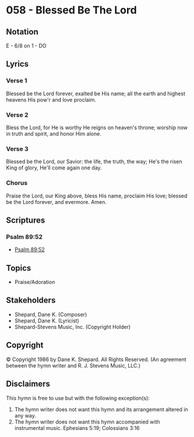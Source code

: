 # 058 - Blessed Be The Lord

## Notation

E - 6/8 on 1 - DO

## Lyrics

### Verse 1

Blessed be the Lord forever, exalted be His name; all the earth and highest heavens His pow'r and love proclaim.

### Verse 2

Bless the Lord, for He is worthy He reigns on heaven's throne; worship now in truth and spirit, and honor Him alone.

### Verse 3

Blessed be the Lord, our Savior: the life, the truth, the way; He's the risen King of glory, He'll come again one day.

### Chorus

Praise the Lord, our King above, bless His name, proclaim His love; blessed be the Lord forever, and evermore. Amen.


## Scriptures

### Psalm 89:52

- [Psalm 89:52](https://www.biblegateway.com/passage/?search=Psalm%2089%3A52)


## Topics

- Praise/Adoration

## Stakeholders

- Shepard, Dane K. (Composer)
- Shepard, Dane K. (Lyricist)
- Shepard-Stevens Music, Inc. (Copyright Holder)

## Copyright

© Copyright 1986 by Dane K. Shepard. All Rights Reserved.
(An agreement between the hymn writer and R. J. Stevens Music, LLC.)

## Disclaimers

This hymn is free to use but with the following exception(s):
1. The hymn writer does not want this hymn and its arrangement altered in any way.
2. The hymn writer does not want this hymn accompanied with instrumental music.
Ephesians 5:19; Colossians 3:16

